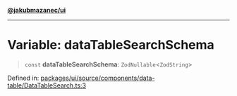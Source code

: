 [**@jakubmazanec/ui**](../README.md)

---

# Variable: dataTableSearchSchema

> `const` **dataTableSearchSchema**: `ZodNullable`\<`ZodString`\>

Defined in:
[packages/ui/source/components/data-table/DataTableSearch.ts:3](https://github.com/jakubmazanec/tools/blob/d956cf350ae3e6bad1df754a19dfbabb088c1451/packages/ui/source/components/data-table/DataTableSearch.ts#L3)
